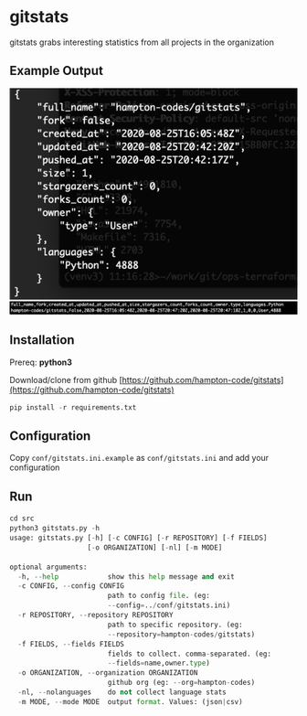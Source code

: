# gitstats

gitstats grabs interesting statistics from all projects in the organization

## Example Output
![Example JSON output](sample_output.png)
![Example CSV output](sample_output_csv.png)

## Installation

Prereq: **python3**

Download/clone from github [https://github.com/hampton-code/gitstats](https://github.com/hampton-code/gitstats)

```python
pip install -r requirements.txt
```

## Configuration
Copy `conf/gitstats.ini.example` as `conf/gitstats.ini` and add your configuration

## Run
```python
cd src
python3 gitstats.py -h
usage: gitstats.py [-h] [-c CONFIG] [-r REPOSITORY] [-f FIELDS]
                   [-o ORGANIZATION] [-nl] [-m MODE]

optional arguments:
  -h, --help            show this help message and exit
  -c CONFIG, --config CONFIG
                        path to config file. (eg:
                        --config=../conf/gitstats.ini)
  -r REPOSITORY, --repository REPOSITORY
                        path to specific repository. (eg:
                        --repository=hampton-codes/gitstats)
  -f FIELDS, --fields FIELDS
                        fields to collect. comma-separated. (eg:
                        --fields=name,owner.type)
  -o ORGANIZATION, --organization ORGANIZATION
                        github org (eg: --org=hampton-codes)
  -nl, --nolanguages    do not collect language stats
  -m MODE, --mode MODE  output format. Values: (json|csv)
```
